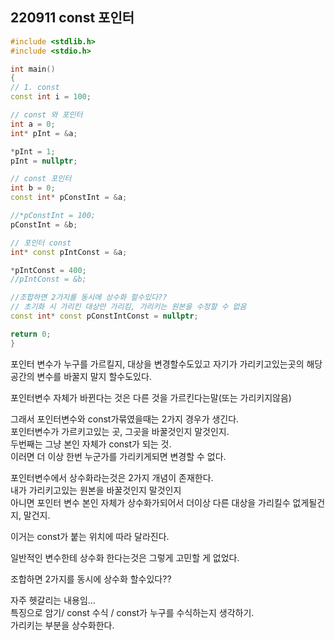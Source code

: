 ## 220911 const 포인터

```cpp
#include <stdlib.h>
#include <stdio.h>

int main()
{
// 1. const
const int i = 100;

// const 와 포인터
int a = 0;
int* pInt = &a;

*pInt = 1;
pInt = nullptr;

// const 포인터
int b = 0;
const int* pConstInt = &a;

//*pConstInt = 100;
pConstInt = &b;

// 포인터 const
int* const pIntConst = &a;

*pIntConst = 400;
//pIntConst = &b;

//조합하면 2가지를 동시에 상수화 할수있다??
// 초기화 시 가리킨 대상만 가리킴, 가리키는 원본을 수정할 수 없음
const int* const pConstIntConst = nullptr;

return 0;
}
```

포인터 변수가 누구를 가르킬지, 대상을 변경할수도있고
자기가 가리키고있는곳의 해당 공간의 변수를 바꿀지 말지 할수도있다.

포인터변수 자체가 바뀐다는 것은 다른 것을 가르킨다는말(또는 가리키지않음)

그래서 포인터변수와 const가묶였을때는 2가지 경우가 생긴다.  
포인터변수가 가르키고있는 곳, 그곳을 바꿀것인지 말것인지.  
두번째는 그냥 본인 자체가 const가 되는 것.  
이러면 더 이상 한번 누군가를 가리키게되면 변경할 수 없다.  

포인터변수에서 상수화라는것은 2가지 개념이 존재한다.   
내가 가리키고있는 원본을 바꿀것인지 말것인지   
아니면 포인터 변수 본인 자체가 상수화가되어서 더이상 다른 대상을 가리킬수 없게될건지, 말건지.  

이거는 const가 붙는 위치에 따라 달라진다.  

일반적인 변수한테 상수화 한다는것은 그렇게 고민할 게 없었다.   

조합하면 2가지를 동시에 상수화 할수있다??  

자주 헷갈리는 내용임...  
특징으로 암기/ const 수식 / const가 누구를 수식하는지 생각하기.    
가리키는 부분을 상수화한다.  
